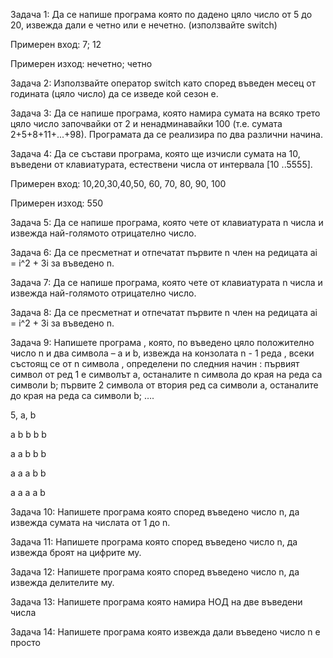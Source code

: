 Задача 1:
Да се напише програма която по дадено цяло число от 5 до 20, извежда дали е четно или е нечетно. (използвайте switch)

Примерен вход: 7; 12

Примерен изход: нечетно; четно

Задача 2:
Използвайте оператор switch като според въведен месец от годината (цяло число) да се изведе кой сезон е.

Задача 3:
Да се напише програма, която  намира сумата на всяко трето цяло число започвайки от 2 и ненадминавайки 100 (т.е. сумата 2+5+8+11+...+98). Програмата да се реализира по два различни начина.

Задача 4:
Да се състави програма, която ще изчисли сумата на 10, въведени от клавиатурата, естествени числа от интервала [10 ..5555].

Примерен вход: 10,20,30,40,50, 60, 70, 80, 90, 100 

Примерен изход: 550

Задача 5:
Да се напише програма, която чете от клавиатурата n числа и извежда най-голямото отрицателно число.

Задача 6:
Да се пресметнат и отпечатат първите n член на редицата ai = i^2 + 3i за въведено n.

Задача 7:
Да се напише програма, която чете от клавиатурата n числа и извежда най-голямото отрицателно число.

Задача 8:
Да се пресметнат и отпечатат първите n член на редицата ai = i^2 + 3i за въведено n.

Задача 9:
Напишете програма , която, по въведено цяло положително число n и два символа – a и b, извежда на конзолата n - 1 реда , всеки състоящ се от n символа , определени по следния начин : първият символ от ред 1 е символът a, останалите n символа до края на реда са символи b; първите 2 символа от втория ред са символи a, останалите до края на реда са символи b; ….

5, a, b

a b b b b

a a b b b

a a a b b

a a a a b

Задача 10: 
Напишете програма която според въведено число n, да извежда сумата на числата от 1 до n.

Задача 11:
Напишете програма която според въведено число n, да извежда броят на цифрите му.

Задача 12:
Напишете програма която според въведено число n, да извежда делителите му.

Задача 13:
Напишете програма която намира НОД на две въведени числа

Задача 14:
Напишете програма която извежда дали въведено число n е просто

